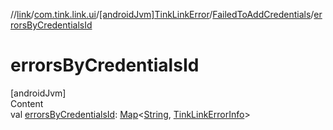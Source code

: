 //[link](../../../index.md)/[com.tink.link.ui](../../index.md)/[[androidJvm]TinkLinkError](../index.md)/[FailedToAddCredentials](index.md)/[errorsByCredentialsId](errors-by-credentials-id.md)



# errorsByCredentialsId  
[androidJvm]  
Content  
val [errorsByCredentialsId](errors-by-credentials-id.md): [Map](https://kotlinlang.org/api/latest/jvm/stdlib/kotlin.collections/-map/index.html)<[String](https://kotlinlang.org/api/latest/jvm/stdlib/kotlin/-string/index.html), [TinkLinkErrorInfo](../../[android-jvm]-tink-link-error-info/index.md)>  



